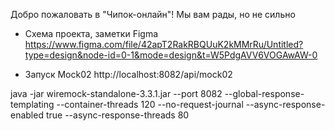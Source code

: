 Добро пожаловать в "Чипок-онлайн"! Мы вам рады, но не сильно


- Схема проекта, заметки Figma https://www.figma.com/file/42apT2RakRBQUuK2kMMrRu/Untitled?type=design&node-id=0-1&mode=design&t=W5PdgAVV6VOGAwAW-0


- Запуск Mock02 http://localhost:8082/api/mock02

java -jar wiremock-standalone-3.3.1.jar
--port 8082 --global-response-templating
--container-threads 120
--no-request-journal
--async-response-enabled true
--async-response-threads 80